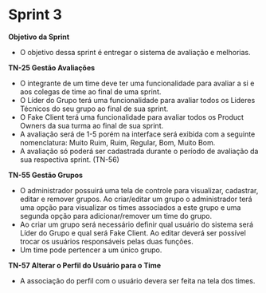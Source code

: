 # Sprint 3

**Objetivo da Sprint**
- O objetivo dessa sprint é entregar o sistema de avaliação e melhorias.

**TN-25 Gestão Avaliações**
- O integrante de um time deve ter uma funcionalidade para avaliar a si e aos colegas de time ao final de uma sprint.
- O Líder do Grupo terá uma funcionalidade para avaliar todos os Lideres Técnicos do seu grupo ao final de sua sprint.
- O Fake Client terá uma funcionalidade para avaliar todos os Product Owners da sua turma ao final de sua sprint.
- A avaliação será de 1-5 porém na interface será exibida com a seguinte nomenclatura: Muito Ruim, Ruim, Regular, Bom, Muito Bom.
- A avaliação só poderá ser cadastrada durante o período de avaliação da sua respectiva sprint. (TN-56)

**TN-55 Gestão Grupos**
- O administrador possuirá uma tela de controle para visualizar, cadastrar, editar e remover grupos. Ao criar/editar um grupo o administrador terá uma opção para visualizar os times associados a este grupo e uma segunda opção para adicionar/remover um time do grupo.
- Ao criar um grupo será necessário definir qual usuário do sistema será Líder do Grupo e qual será Fake Client. Ao editar deverá ser possível trocar os usuários responsáveis pelas duas funções.
- Um time pode pertencer a um único grupo.

**TN-57 Alterar o Perfil do Usuário para o Time**
- A associação do perfil com o usuário devera ser feita na tela dos times.
